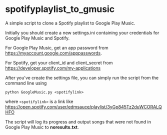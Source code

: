 # spotifyplaylist_to_gmusic
A simple script to clone a Spotify playlist to Google Play Music.

Initially you should create a new settings.ini containing your credentials for Google Play Music and Spotify.

For Google Play Music, get an app password from https://myaccount.google.com/apppasswords.

For Spotify, get your client_id and client_secret from https://developer.spotify.com/my-applications

After you've create the settings file, you can simply run the script from the command line using

`python GoogleMusic.py <spotifylink>`

where `<spotifylink>` is a link like https://open.spotify.com/user/edmsauce/playlist/3yGp845Tz2duWCORALQHFO


The script will log its progress and output songs that were not found in Google Play Music to **noresults.txt**.

